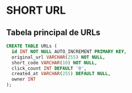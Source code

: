# SHORT URL

## Tabela principal de URLs

```sql
CREATE TABLE URLs (
  id INT NOT NULL AUTO_INCREMENT PRIMARY KEY,
  original_url VARCHAR(255) NOT NULL,
  short_code VARCHAR(10) NOT NULL,
  click_count INT DEFAULT '0',
  created_at VARCHAR(255) DEFAULT NULL,
  owner INT
);
```
